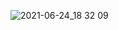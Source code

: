 ![2021-06-24_18 32 09](https://user-images.githubusercontent.com/57847892/123248775-e43cfc00-d51a-11eb-8a61-d9508e233abe.png)
